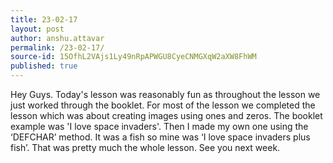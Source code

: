 ```yaml
---
title: 23-02-17
layout: post
author: anshu.attavar
permalink: /23-02-17/
source-id: 15OfhL2VAjs1Ly49nRpAPWGU8CyeCNMGXqW2aXW8FhWM
published: true
---
```

Hey Guys. Today's lesson was reasonably fun as throughout the lesson we just worked through the booklet. For most of the lesson we completed the lesson which was about creating images using ones and zeros. The booklet example was 'I love space invaders'. Then I made my own one using the ‘DEFCHAR’ method. It was a fish so mine was ‘I love space invaders plus fish’. That was pretty much the whole lesson. See you next week.

